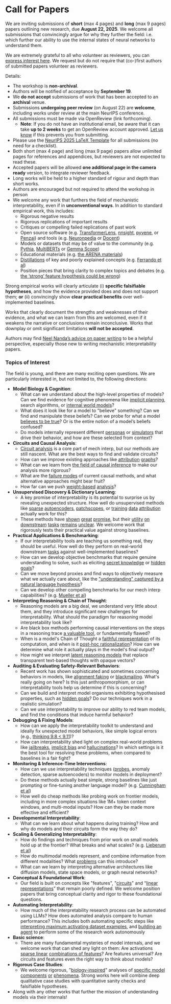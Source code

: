 # Call for Papers
We are inviting submissions of **short** (max 4 pages) and **long** (max 9 pages) papers outlining new research, due **August 22, 2025**. We welcome all submissions that convincingly argue for why they further the field: i.e. which further our ability to use the internal states of neural networks to understand them. 

We are extremely grateful to all who volunteer as reviewers, you can [express interest here](https://www.google.com/url?q=https://docs.google.com/forms/d/e/1FAIpQLSdiw1SJllzoTz_nqzDTzTOGb9DV3W_truQyh-WvYj_QGIi7Mg/viewform?usp%3Ddialog&sa=D&source=editors&ust=1753013164537538&usg=AOvVaw1qDKfO8SMSYlCpBrn6eWrE). We request but do not require that (co-)first authors of submitted papers volunteer as reviewers. 

Details: 
* The workshop is **non-archival**.
* Authors will be notified of acceptance by **September 19**.
* We **do not accept** submissions of work that has been accepted to an **archival** venue.
* Submissions **undergoing peer review** (on August 22) are **welcome**, including works under review at the main NeurIPS conference.
* All submissions must be made via OpenReview (link forthcoming).
  * **Note**: If you do not have an institutional email, be aware that it can take **up to 2 weeks** to get an OpenReview account approved. [Let us know](mailto:neurips2025@mechinterpworkshop.com) if this prevents you from submitting.
* Please use the [NeurIPS 2025 LaTeX Template](https://www.google.com/url?q=https://media.neurips.cc/Conferences/NeurIPS2025/Styles.zip&sa=D&source=editors&ust=1753013164539501&usg=AOvVaw0oLAFMHXiUVX3qeu63bb3Q) for all submissions (no need for a checklist).
* Both short (max 4 page) and long (max 9 page) papers allow unlimited pages for references and appendices, but reviewers are not expected to read these.
* Accepted papers will be allowed **one additional page in the camera ready** version, to integrate reviewer feedback.
* Long works will be held to a higher standard of rigour and depth than short works.
* Authors are encouraged but not required to attend the workshop in person
* We welcome any work that furthers the field of mechanistic interpretability, even if in **unconventional ways**. In addition to standard empirical work, this includes:
  * Rigorous negative results
  * Rigorous replications of important results
  * Critiques or compelling failed replications of past work
  * Open source software (e.g. [TransformerLens](https://www.google.com/url?q=https://github.com/neelnanda-io/TransformerLens&sa=D&source=editors&ust=1753013164541384&usg=AOvVaw2G2BPS0A8r-47j9GtbJ67l), [nnsight](https://www.google.com/url?q=https://github.com/ndif-team/nnsight&sa=D&source=editors&ust=1753013164541495&usg=AOvVaw1NdQ6eDtBPxazqhPtRV-l4), [pyvene](https://www.google.com/url?q=https://github.com/stanfordnlp/pyvene/tree/main/pyvene/models/mlp&sa=D&source=editors&ust=1753013164541614&usg=AOvVaw329_dWmXkh9K_9jIFY1mrQ), or [Penzai](https://www.google.com/url?q=https://github.com/google-deepmind/penzai&sa=D&source=editors&ust=1753013164541749&usg=AOvVaw1eWzMaLZOCcVX1KdqL_j-W)) and tools (e.g. [Neuronpedia](https://www.google.com/url?q=http://neuronpedia.org&sa=D&source=editors&ust=1753013164541871&usg=AOvVaw055dWEHbmSxjq9TowDTibX) or [Docent](https://www.google.com/url?q=https://transluce.org/introducing-docent&sa=D&source=editors&ust=1753013164541978&usg=AOvVaw2vskomXrJfQavnfl_6BQxf))
  * Models or datasets that may be of value to the community (e.g. [Pythia](https://www.google.com/url?q=https://arxiv.org/abs/2304.01373&sa=D&source=editors&ust=1753013164542230&usg=AOvVaw3RQHpCyliO_nNDrCT8EUzK), [MultiBERTs](https://www.google.com/url?q=https://arxiv.org/abs/2106.16163&sa=D&source=editors&ust=1753013164542335&usg=AOvVaw1LjhAQ_1j4zGUMYL8fvXeq) or [Gemma Scope](https://www.google.com/url?q=https://arxiv.org/abs/2408.05147&sa=D&source=editors&ust=1753013164542451&usg=AOvVaw2dl0eBcwWfyMS7Ac786php))
  * Educational materials (e.g. [the ARENA materials](https://www.google.com/url?q=https://arena3-chapter1-transformer-interp.streamlit.app/&sa=D&source=editors&ust=1753013164542723&usg=AOvVaw1d-Uhefxcq0GUAv0eCTU27))
  * [Distillations](https://www.google.com/url?q=https://distill.pub/2017/research-debt/&sa=D&source=editors&ust=1753013164542876&usg=AOvVaw2x02bPBXwMSgnUTzkL1C4A) of key and poorly explained concepts (e.g. [Ferrando et al](https://www.google.com/url?q=https://arxiv.org/abs/2405.00208&sa=D&source=editors&ust=1753013164543084&usg=AOvVaw2kh5wt58cfPEbcMHVs8mOh))
  * Position pieces that bring clarity to complex topics and debates (e.g. [the ‘strong’ feature hypothesis could be wrong](https://www.google.com/url?q=https://www.alignmentforum.org/posts/tojtPCCRpKLSHBdpn/the-strong-feature-hypothesis-could-be-wrong&sa=D&source=editors&ust=1753013164543471&usg=AOvVaw3jjfmnxer0sh5jizod-W6F))

Strong empirical works will clearly articulate (i) **specific falsifiable hypotheses**, and how the evidence provided does and does not support them; **or** (ii) convincingly show **clear practical benefits** over well-implemented baselines. 

Works that clearly document the strengths and weaknesses of their evidence, and what we can learn from this are welcomed, even if it weakens the narrative or conclusions remain inconclusive. Works that downplay or omit significant limitations **will not be accepted**. 

Authors may find [Neel Nanda’s advice on paper writing](https://www.google.com/url?q=https://www.alignmentforum.org/posts/eJGptPbbFPZGLpjsp/highly-opinionated-advice-on-how-to-write-ml-papers&sa=D&source=editors&ust=1753013164545016&usg=AOvVaw2vU5yWqzmuP5nVbHaRX_8Z) to be a helpful perspective, especially those new to writing mechanistic interpretability papers. 
### Topics of Interest
The field is young, and there are many exciting open questions. We are particularly interested in, but not limited to, the following directions: 
* **Model Biology & Cognition**:
  * What can we understand about the high-level properties of models? Can we find evidence for cognitive phenomena like [implicit planning](https://www.google.com/url?q=https://transformer-circuits.pub/2025/attribution-graphs/biology.html%23dives-poems&sa=D&source=editors&ust=1753013164545794&usg=AOvVaw1f2mzeFfnwSCAdyQGx_7kH), search algorithms, or [internal world models](https://www.google.com/url?q=https://arxiv.org/abs/2210.13382&sa=D&source=editors&ust=1753013164545896&usg=AOvVaw0kvHISTAtWfuk1qC8NE81o)?
  * What does it look like for a model to "believe" something? Can we find and manipulate these beliefs? Can we probe for what a model [believes to be true](https://www.google.com/url?q=https://arxiv.org/abs/2310.06824&sa=D&source=editors&ust=1753013164546112&usg=AOvVaw2LdYlwbN0PL24Qvc_I9MrP)? Or is the entire notion of a model’s beliefs confused?
  * Do models internally represent different [personas](https://www.google.com/url?q=https://arxiv.org/abs/2406.12094&sa=D&source=editors&ust=1753013164546291&usg=AOvVaw3iffXAywZoAlrJJQwB43CN) or [simulators](https://www.google.com/url?q=https://www.nature.com/articles/s41586-023-06647-8&sa=D&source=editors&ust=1753013164546361&usg=AOvVaw37bvotrxSvRbNQwigT9N_J) that drive their behavior, and how are these selected from context?
* **Circuits and Causal Analysis**:
  * [Circuit analysis](https://www.google.com/url?q=https://distill.pub/2020/circuits/zoom-in/&sa=D&source=editors&ust=1753013164546595&usg=AOvVaw2hJftslJWFV84pWsD9cScd) is a core part of mech interp, but our methods are still nascent. What are the best ways to find and validate circuits?
  * How can we improve existing approaches like [attribution](https://www.google.com/url?q=https://arxiv.org/abs/2406.11944&sa=D&source=editors&ust=1753013164546880&usg=AOvVaw1WBHaEEvYQlrcEncUm2e2e) [graphs](https://www.google.com/url?q=https://transformer-circuits.pub/2025/attribution-graphs/methods.html&sa=D&source=editors&ust=1753013164547000&usg=AOvVaw1HJ_KLz9zEBn6xVB6IbzlY)?
  * What can we learn from [the field of causal inference](https://www.google.com/url?q=https://arxiv.org/abs/2407.04690&sa=D&source=editors&ust=1753013164547319&usg=AOvVaw3v-hK2syKiYVaQMuAmmJ6C) to make our analysis more rigorous?
  * What are the [failure modes](https://www.google.com/url?q=https://arxiv.org/abs/2307.15771&sa=D&source=editors&ust=1753013164547491&usg=AOvVaw2YQ0FRUMnPasK13MPAHsBT) of current causal methods, and what alternative approaches might bear fruit?
  * How far can we push [weight-based](https://www.google.com/url?q=https://arxiv.org/abs/2301.05217&sa=D&source=editors&ust=1753013164547677&usg=AOvVaw2eRDPGVWPGdgaaEASHLxhM) [analysis](https://www.google.com/url?q=https://arxiv.org/abs/2410.08417&sa=D&source=editors&ust=1753013164547729&usg=AOvVaw3xevQGNEKpy_yacmLbtsfa)?
* **Unsupervised Discovery & Dictionary Learning**:
  * A key promise of interpretability is its potential to surprise us by revealing unexpected structure. How well do unsupervised methods like [sparse](https://www.google.com/url?q=https://arxiv.org/abs/2103.15949&sa=D&source=editors&ust=1753013164548078&usg=AOvVaw29-oFGVf96Lxuxr6OUWQVr) [autoencoders](https://www.google.com/url?q=https://transformer-circuits.pub/2023/monosemantic-features&sa=D&source=editors&ust=1753013164548187&usg=AOvVaw2usBMw5_hpqUOUwDhk1J-T), [patch](https://www.google.com/url?q=https://arxiv.org/abs/2401.06102&sa=D&source=editors&ust=1753013164548269&usg=AOvVaw0Q11wS5d15ngWiQz8i_XY4)[scopes](https://www.google.com/url?q=https://arxiv.org/abs/2403.10949v2&sa=D&source=editors&ust=1753013164548325&usg=AOvVaw1iF-j9zyFd4x1vb1z2SLIW), or [training](https://www.google.com/url?q=https://proceedings.mlr.press/v70/koh17a?ref%3Dhttps://githubhelp.com&sa=D&source=editors&ust=1753013164548404&usg=AOvVaw3GxlAoljCMxJnfen9FCSfM) [data](https://www.google.com/url?q=https://arxiv.org/abs/2308.03296&sa=D&source=editors&ust=1753013164548468&usg=AOvVaw13xvOGzLq1KQVUaEMuOGXn) [attribution](https://www.google.com/url?q=https://arxiv.org/abs/2205.11482&sa=D&source=editors&ust=1753013164548525&usg=AOvVaw3TCrmttQfN1qSRQvT-grBL) actually work for this?
  * These methods have [shown](https://www.google.com/url?q=https://transformer-circuits.pub/2024/scaling-monosemanticity/index.html&sa=D&source=editors&ust=1753013164548673&usg=AOvVaw2VSrNZEX3B3DYQRZBCRjjN) [great](https://www.google.com/url?q=https://transformer-circuits.pub/2025/attribution-graphs/biology.html&sa=D&source=editors&ust=1753013164548746&usg=AOvVaw3xEbUCFHVauUJbG3Oosj1c) [promise](https://www.google.com/url?q=https://arxiv.org/abs/2503.10965&sa=D&source=editors&ust=1753013164548799&usg=AOvVaw3aqmOlQ1x0ktraecZb-t2W), but their [utility](https://www.google.com/url?q=https://arxiv.org/abs/2502.16681&sa=D&source=editors&ust=1753013164548859&usg=AOvVaw1JtzrWffsPklxGBhLcOHb2) [on](https://www.google.com/url?q=https://www.tilderesearch.com/blog/sieve&sa=D&source=editors&ust=1753013164548912&usg=AOvVaw1HAhTFkrE74fsFITI7TTRh) [downstream](https://www.google.com/url?q=https://arxiv.org/abs/2501.17148&sa=D&source=editors&ust=1753013164548965&usg=AOvVaw1D-QjyloB-QweH5zHA1kPo) [tasks](https://www.google.com/url?q=https://transformer-circuits.pub/2024/features-as-classifiers/index.html&sa=D&source=editors&ust=1753013164549041&usg=AOvVaw0pGJane0k18HgcqtmBkUc5) [remains](https://www.google.com/url?q=https://arxiv.org/abs/2502.04382&sa=D&source=editors&ust=1753013164549096&usg=AOvVaw3vWvMHJcSnz78BDL_2ZHHn) [unclear](https://www.google.com/url?q=https://www.alignmentforum.org/posts/4uXCAJNuPKtKBsi28/negative-results-for-saes-on-downstream-tasks&sa=D&source=editors&ust=1753013164549186&usg=AOvVaw0c-S03_XIkFMGp2BZz_yNI). We welcome work that rigorously tests their practical value against strong baselines.
* **Practical Applications & Benchmarking**:
  * If our interpretability tools are teaching us something real, they should be useful. How well do they perform on real-world downstream [tasks](https://www.google.com/url?q=https://www.lesswrong.com/posts/wGRnzCFcowRCrpX4Y/downstream-applications-as-validation-of-interpretability&sa=D&source=editors&ust=1753013164549603&usg=AOvVaw05vl-9_61eQptrOCOJu90J) against well-implemented baselines?
  * How can we develop objective benchmarks that require genuine understanding to solve, such as eliciting [secret knowledge](https://www.google.com/url?q=https://arxiv.org/abs/2505.14352&sa=D&source=editors&ust=1753013164549892&usg=AOvVaw2oCkUGPBSYt6_KD8pbKmAG) or [hidden goals](https://www.google.com/url?q=https://arxiv.org/abs/2503.10965&sa=D&source=editors&ust=1753013164550000&usg=AOvVaw1id0jYxvPFaMDPt8vHwhxt)?
  * Can we move beyond proxies and find ways to objectively measure what we actually care about, like the ["understanding" captured by a natural language hypothesis](https://www.google.com/url?q=https://arxiv.org/abs/2502.04382&sa=D&source=editors&ust=1753013164550370&usg=AOvVaw3IQSh5djKqXlkN5rypKAnT)?
  * Can we develop other compelling benchmarks for our mech interp capabilities? (e.g. [Mueller et al](https://www.google.com/url?q=https://arxiv.org/abs/2504.13151&sa=D&source=editors&ust=1753013164550583&usg=AOvVaw0Ao9ns2E7V7hk6_LVb34cd))
* **Interpreting Reasoning & Chain of Thought**:
  * Reasoning models are a big deal, we understand very little about them, and they introduce significant new challenges for interpretability. What should the paradigm for reasoning model interpretability look like?
  * Are black box methods performing causal interventions on the steps in a reasoning trace [a valuable tool](https://www.google.com/url?q=https://arxiv.org/abs/2506.19143&sa=D&source=editors&ust=1753013164551255&usg=AOvVaw0Mh1OKVHXDaLrHhNNo1VSu), or fundamentally flawed?
  * When is a model's Chain of Thought a [faithful representation](https://www.google.com/url?q=https://arxiv.org/abs/2305.04388&sa=D&source=editors&ust=1753013164551485&usg=AOvVaw1SV5L_UZCI8NqkIn3HtciR) of its computation, and when is it [post-hoc rationalization](https://www.google.com/url?q=https://arxiv.org/abs/2503.08679&sa=D&source=editors&ust=1753013164551613&usg=AOvVaw3bF4U0usqvW-ZZQScXA5p3)? How can we determine what role it actually plays in the model's final output?
  * How might we interpret [latent reasoning models](https://www.google.com/url?q=https://arxiv.org/abs/2412.06769&sa=D&source=editors&ust=1753013164551874&usg=AOvVaw2V2m91SuCC3eq8d10aZFi8) that replace transparent text-based thoughts with opaque vectors?
* **Auditing & Evaluating Safety-Relevant Behaviors**:
  * Recent work has shown sophisticated and sometimes concerning behaviors in models, like [alignment faking](https://www.google.com/url?q=https://arxiv.org/abs/2412.14093&sa=D&source=editors&ust=1753013164552306&usg=AOvVaw3QoYTtxWz3lBMGDHhd09ln) or [blackmailing](https://www.google.com/url?q=https://www.anthropic.com/research/agentic-misalignment&sa=D&source=editors&ust=1753013164552386&usg=AOvVaw0OSGzxpK8wN-CgByWpgFG2). What's really going on here? Is this just anthropomorphism, or can interpretability tools help us determine if this is concerning?
  * Can we build and interpret model organisms exhibiting hypothesised properties, such as [hidden goals](https://www.google.com/url?q=https://arxiv.org/abs/2503.10965&sa=D&source=editors&ust=1753013164552663&usg=AOvVaw0VMv4D_gEj55h0HyH_eo0v)? Do our techniques work in a realistic simulation?
  * Can we use interpretability to improve our ability to red team models, and find the conditions that induce harmful behavior?
* **Debugging & Fixing Models**:
  * How can we apply the interpretability toolkit to understand and ideally fix unexpected model behaviors, like simple logical errors (e.g., [thinking 9.8 < 9.11](https://www.google.com/url?q=https://transluce.org/observability-interface&sa=D&source=editors&ust=1753013164553309&usg=AOvVaw1ncMxYayKv-Cs1zUWuwemj))?
  * How can interpretability shed light on complex real-world problems like [jailbreaks](https://www.google.com/url?q=https://transformer-circuits.pub/2025/attribution-graphs/biology.html%23dives-jailbreak&sa=D&source=editors&ust=1753013164553492&usg=AOvVaw0xquf3NnyOZaVN5k3O9O8J), [implicit bias](https://www.google.com/url?q=https://arxiv.org/abs/2506.10922&sa=D&source=editors&ust=1753013164553552&usg=AOvVaw2VKgRfjvbkDIlcC9KsR6i-) and [hallucinations](https://www.google.com/url?q=https://arxiv.org/abs/2411.14257&sa=D&source=editors&ust=1753013164553615&usg=AOvVaw2dLF2CqV0lJDRbOyFJITez)? In which settings is it the best tool for resolving these problems, when compared to baselines in a fair fight?
* **Monitoring & Inference-Time Interventions**:
  * How can we use interpretability techniques ([probes](https://www.google.com/url?q=https://arxiv.org/abs/2102.12452&sa=D&source=editors&ust=1753013164553947&usg=AOvVaw2KxwhsTaLsgmkwdFLHcx1x), anomaly detection, sparse autoencoders) to monitor models in deployment?
  * Do these methods actually beat simple, strong baselines like just prompting or fine-tuning another language model? (e.g. [Cunningham et al](https://www.google.com/url?q=https://alignment.anthropic.com/2025/cheap-monitors/&sa=D&source=editors&ust=1753013164554242&usg=AOvVaw1dG8E5DtIBkdGOBh3l1mZk))
  * How well do cheap methods like probing work on frontier models, including in more complex situations like 1M+ token context windows, and multi-modal inputs? How can they be made more effective and efficient?
* **Developmental Interpretability**:
  * What can we learn about what happens during training? How and why do models and their circuits form the way they do?
* **Scaling & Generalizing Interpretability**:
  * How do findings and techniques from prior work on small models hold up at the frontier? What breaks and what scales? (e.g. [Lieberum et al](https://www.google.com/url?q=https://arxiv.org/abs/2307.09458&sa=D&source=editors&ust=1753013164555008&usg=AOvVaw1PyhWpn3be-om_zNw8sD6o))
  * How do multimodal models represent, and combine information from different modalities? What [problems](https://www.google.com/url?q=https://openreview.net/pdf?id%3DVUhRdZp8ke&sa=D&source=editors&ust=1753013164555252&usg=AOvVaw1vUXZVaYIqIM--vp3btG5L) can this introduce?
  * What can we learn by interpreting alternative architectures like diffusion models, state space models, or graph neural networks?
* **Conceptual & Foundational Work**:
  * Our field is built on concepts like "features", "[circuits](https://www.google.com/url?q=https://distill.pub/2020/circuits/zoom-in/&sa=D&source=editors&ust=1753013164555681&usg=AOvVaw03fqYGl6yBITY9rt9PPXme)" and “[linear representations](https://www.google.com/url?q=https://transformer-circuits.pub/2024/july-update/index.html%23linear-representations&sa=D&source=editors&ust=1753013164555828&usg=AOvVaw1pJ6RrykqHb1h2qibP-6Wu)” that remain poorly defined. We welcome position papers that bring conceptual clarity and rigor to these foundational questions.
* **Automating Interpretability**:
  * How much of the interpretability research process can be automated using LLMs? How does automated analysis compare to human performance? This includes both automating specific steps like [interpreting maximum activating dataset examples](https://www.google.com/url?q=https://openaipublic.blob.core.windows.net/neuron-explainer/paper/index.html&sa=D&source=editors&ust=1753013164556476&usg=AOvVaw1dIT-0EPW9JkbkKAogRWUZ), and [building an agent](https://www.google.com/url?q=https://arxiv.org/abs/2404.14394&sa=D&source=editors&ust=1753013164556549&usg=AOvVaw2782Ggtmmbgfks6hA6FJaw) to perform some of the research work autonomously
* **Basic science**:
  * There are many fundamental mysteries of model internals, and we welcome work that can shed any light on them: Are activations [sparse linear](https://www.google.com/url?q=https://arxiv.org/abs/1601.03764&sa=D&source=editors&ust=1753013164556972&usg=AOvVaw18AX1iZbyZcIWh1sLYC55m) [combinations of features](https://www.google.com/url?q=https://transformer-circuits.pub/2022/toy_model/index.html&sa=D&source=editors&ust=1753013164557084&usg=AOvVaw2E64b3YuPNatx1qEl6EvRZ)? Are features universal? Are circuits and features even the right way to think about models?
* **Rigorous Case Studies**:
  * We welcome rigorous, "[biology-inspired](https://www.google.com/url?q=https://distill.pub/2020/circuits/curve-circuits/&sa=D&source=editors&ust=1753013164557488&usg=AOvVaw0f5XF-6PcymqT78Ip8hgk_)" analyses of [specific model](https://www.google.com/url?q=https://arxiv.org/abs/2310.04625&sa=D&source=editors&ust=1753013164557581&usg=AOvVaw0zUuclwHKHxlBFRP8PZE4f) [components](https://www.google.com/url?q=https://transformer-circuits.pub/2024/scaling-monosemanticity/index.html&sa=D&source=editors&ust=1753013164557659&usg=AOvVaw1ICJDQmMJN-vhHXqm-dvWj) [or](https://www.google.com/url?q=https://arxiv.org/abs/2305.01610&sa=D&source=editors&ust=1753013164557713&usg=AOvVaw3n17yZ1fwPKZsfszG76Eve) [phenomena](https://www.google.com/url?q=https://arxiv.org/abs/2306.09346&sa=D&source=editors&ust=1753013164557779&usg=AOvVaw1A26Bj9pbWHzyinW3QmKyU). Strong works here will combine deep qualitative case studies with quantitative sanity checks and falsifiable hypotheses.
* Along with any other works that further the mission of understanding models via their internals!
